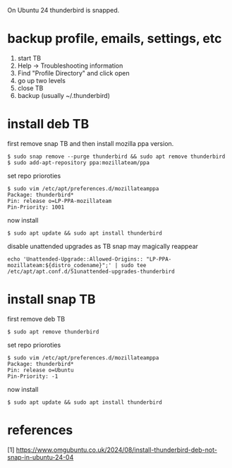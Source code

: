 On Ubuntu 24 thunderbird is snapped.  


# backup profile, emails, settings, etc
1. start TB
2. Help -> Troubleshooting information
3. Find "Profile Directory" and click open
4. go up two levels
5. close TB
5. backup (usually ~/.thunderbird)

# install deb TB
first remove snap TB and then install mozilla ppa version.  

```
$ sudo snap remove --purge thunderbird && sudo apt remove thunderbird 
$ sudo add-apt-repository ppa:mozillateam/ppa
```

set repo prioroties
```
$ sudo vim /etc/apt/preferences.d/mozillateamppa
Package: thunderbird*
Pin: release o=LP-PPA-mozillateam
Pin-Priority: 1001
```

now install
```
$ sudo apt update && sudo apt install thunderbird
```

disable unattended upgrades as TB snap may magically reappear
```
echo 'Unattended-Upgrade::Allowed-Origins:: "LP-PPA-mozillateam:${distro_codename}";' | sudo tee /etc/apt/apt.conf.d/51unattended-upgrades-thunderbird
```

# install snap TB
first remove deb TB
```
$ sudo apt remove thunderbird
```

set repo prioroties
```
$ sudo vim /etc/apt/preferences.d/mozillateamppa
Package: thunderbird*
Pin: release o=Ubuntu
Pin-Priority: -1
```

now install
```
$ sudo apt update && sudo apt install thunderbird
```


# references
[1] https://www.omgubuntu.co.uk/2024/08/install-thunderbird-deb-not-snap-in-ubuntu-24-04